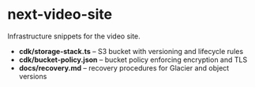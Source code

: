 # next-video-site

Infrastructure snippets for the video site.

- **cdk/storage-stack.ts** – S3 bucket with versioning and lifecycle rules
- **cdk/bucket-policy.json** – bucket policy enforcing encryption and TLS
- **docs/recovery.md** – recovery procedures for Glacier and object versions
